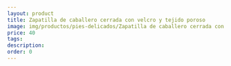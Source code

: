 ```yaml
---
layout: product
title: Zapatilla de caballero cerrada con velcro y tejido poroso
image: img/productos/pies-delicados/Zapatilla de caballero cerrada con velcro y tejido poroso=40.webp
price: 40
tags: 
description: 
order: 0
---
```

